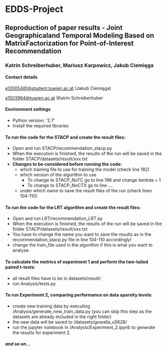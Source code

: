 # EDDS-Project
## Reproduction of paper results - Joint Geographicaland Temporal Modeling Based on MatrixFactorization for Point-of-Interest Recommendation
### Katrin Schreiberhuber, Mariusz Karpowicz, Jakub Ciemięga

#### Contact details
e12005481@student.tuwien.ac.at (Jakub Ciemięga)

e1503964@tuwien.ac.at (Katrin Schreiberhuber

#### Environment settings
- Python version: '2.7'
- Install the required libraries

#### To run the code for the STACP and create the result files:

- Open and run STACP/recommendation_stacp.py
- When the execution is finished, the results of the run will be saved in the folder STACP/datasets/result/xxx.txt 
- **Changes to be considered before running the code:**
    - which training file to use for training the model (check line 182)
    - which version of the algorithm to use
        - To change to STACP_NoTC go to line 196 and change lambda = 1
        - To change to STACP_NoCTX go to line ....
    - under which name to save the result files of the run (check lines 104-110)

#### To run the code for the LRT algorithm and create the result files:
- Open and run  LRT/recommendation_LRT.py
- When the execution is finished, the results of the run will be saved in the folder STACP/datasets/result/xxx.txt 
- You have to change the name you want to save the results as in the recommendation_stacp.py file in line 104-110 accordingly!
- change the train_file used in the algorithm if this is what you want to analyse.

#### To calculate the metrics  of experiment 1 and perform the two-tailed paired t-tests:
- all result files have to be in datasets/result/
- run Analysis/tests.py

#### To run Experiment 2, comparing performance on data sparsity levels:
- create new training data by executing /Analysis/generate_new_train_data.py (you can skip this step as the datasets are already included in the right folder)
- the new data will be saved to /datasets/gowalla_u5628/
- run the jupyter notebook in /Analysis/Experiment_2.ipynb to generate the results for experiment 2.


##### and so on...
